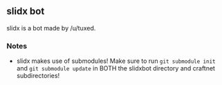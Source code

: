 ## slidx bot ##

slidx is a bot made by /u/tuxed.

### Notes ###

 * slidx makes use of submodules! Make sure to run `git submodule init` and `git submodule update` in BOTH the slidxbot directory and craftnet subdirectories!

